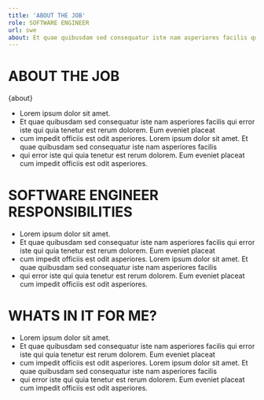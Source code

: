 ```yaml
---
title: 'ABOUT THE JOB'
role: SOFTWARE ENGINEER
url: swe
about: Et quae quibusdam sed consequatur iste nam asperiores facilis qui error iste qui quia tenetur est rerum dolorem. Eum eveniet placeat
--- 
```


# ABOUT THE JOB
  {about}
  - Lorem ipsum dolor sit amet. 
  - Et quae quibusdam sed consequatur iste nam asperiores facilis qui error iste qui quia tenetur est rerum dolorem. Eum eveniet placeat
  - cum impedit officiis est odit asperiores.  Lorem ipsum dolor sit amet. Et quae quibusdam sed consequatur iste nam asperiores facilis 
  - qui error iste qui quia tenetur est rerum dolorem. Eum eveniet placeat cum impedit officiis est odit asperiores.
# SOFTWARE ENGINEER RESPONSIBILITIES
  - Lorem ipsum dolor sit amet. 
  - Et quae quibusdam sed consequatur iste nam asperiores facilis qui error iste qui quia tenetur est rerum dolorem. Eum eveniet placeat
  - cum impedit officiis est odit asperiores.  Lorem ipsum dolor sit amet. Et quae quibusdam sed consequatur iste nam asperiores facilis 
  - qui error iste qui quia tenetur est rerum dolorem. Eum eveniet placeat cum impedit officiis est odit asperiores.
# WHATS IN IT FOR ME?
  - Lorem ipsum dolor sit amet. 
  - Et quae quibusdam sed consequatur iste nam asperiores facilis qui error iste qui quia tenetur est rerum dolorem. Eum eveniet placeat
  - cum impedit officiis est odit asperiores.  Lorem ipsum dolor sit amet. Et quae quibusdam sed consequatur iste nam asperiores facilis 
  - qui error iste qui quia tenetur est rerum dolorem. Eum eveniet placeat cum impedit officiis est odit asperiores.
